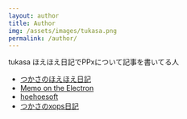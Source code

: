 ```yaml
---
layout: author
title: Author
img: /assets/images/tukasa.png
permalink: /author/
---
```

tukasa
ほえほえ日記でPPxについて記事を書いてる人


- [つかさのほえほえ日記](http://hoehoetukasa.blogspot.com/)
- [Memo on the Electron](https://sites.google.com/site/moesystem/)
- [hoehoesoft](https://sites.google.com/site/hoehoesoft2/)
- [つかさのxops日記](http://xopstukasa.blogspot.com/)